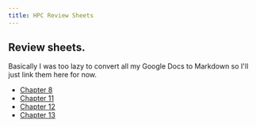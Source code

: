 ```yaml
---
title: HPC Review Sheets
---
```


## Review sheets.

Basically I was too lazy to convert all my Google Docs to Markdown so I'll just link them here for now.

- [Chapter 8](https://docs.google.com/document/d/1KlTJdEXTzq5I7a5bO8VjuSEiXB_qLLzHC6MgamjgiOU/edit)
- [Chapter 11](https://docs.google.com/document/d/1rObzyka_xfx3hgZdvrNcGlr9pw7XIs2hO9K2Bfq2H9Q/edit)
- [Chapter 12](https://docs.google.com/document/d/1tPt1F0LIzKCk-8okzx6vhOsRxVuJedIuz9krSkpnhKY/edit)
- [Chapter 13](https://docs.google.com/document/d/1K7VBF67N0gALkskS-A2OK9bklPuezQMQsGw1bj4GI_o/edit)